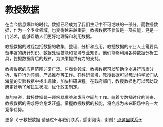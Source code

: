 # 教授数据

在当今信息爆炸的时代，数据已经成为了我们生活中不可或缺的一部分。而教授数据，作为一个专业领域，也变得越来越重要。教授数据不仅仅是一项技能，更是一门艺术，能够帮助人们更好地理解和利用数据。

教授数据的过程包括数据的收集、整理、分析和应用。教授数据的专业人士需要具备丰富的统计知识、数据处理技能和领域专业知识。他们能够利用各种数据分析工具，挖掘数据背后的规律，为决策提供有力的支持。

教授数据的应用范围非常广泛。在商业领域，教授数据可以帮助企业进行市场分析、客户行为预测、产品推荐等工作。在科研领域，教授数据可以帮助科学家们从海量的实验数据中找出规律，加快科研进程。在政府部门，教授数据也可以帮助政府更好地了解民生状况，优化政策制定。

总的来说，教授数据是一项极具挑战和发展空间的工作。随着大数据时代的到来，教授数据的需求将会愈发旺盛。掌握教授数据的技能，将会成为未来职场中的一大竞争优势。

更多 关于教授数据 请通过✈与我们联系，感谢阅读，谢谢！[点这里联系✈](https://lm.k02.cc)